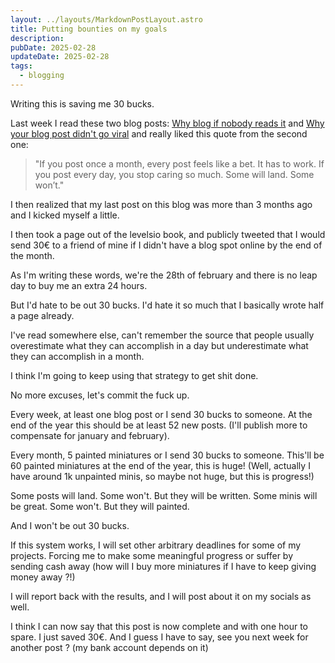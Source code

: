 ```yaml
---
layout: ../layouts/MarkdownPostLayout.astro
title: Putting bounties on my goals
description: 
pubDate: 2025-02-28
updateDate: 2025-02-28
tags:
  - blogging
---
```

Writing this is saving me 30 bucks.

Last week I read these two blog posts: [Why blog if nobody reads it](https://andysblog.uk/why-blog-if-nobody-reads-it/) and [Why your blog post didn't go viral](https://andysblog.uk/why-your-blog-post-didnt-go-viral/) and really liked this quote from the second one:

> "If you post once a month, every post feels like a bet. It has to work. If you post every day, you stop caring so much. Some will land. Some won’t."

I then realized that my last post on this blog was more than 3 months ago and I kicked myself a little.

I then took a page out of the levelsio book, and publicly tweeted that I would send 30€ to a friend of mine if I didn't have a blog spot online by the end of the month. 

As I'm writing these words, we're the 28th of february and there is no leap day to buy me an extra 24 hours.

But I'd hate to be out 30 bucks. I'd hate it so much that I basically wrote half a page already.

I've read somewhere else, can't remember the source that people usually overestimate what they can accomplish in a day but underestimate what they can accomplish in a month. 

I think I'm going to keep using that strategy to get shit done. 

No more excuses, let's commit the fuck up.

Every week, at least one blog post or I send 30 bucks to someone. 
At the end of the year this should be at least 52 new posts. (I'll publish more to compensate for january and february).

Every month, 5 painted miniatures or I send 30 bucks to someone.
This'll be 60 painted miniatures at the end of the year, this is huge! (Well, actually I have around 1k unpainted minis, so maybe not huge, but this is progress!)

Some posts will land. Some won't. But they will be written. 
Some minis will be great. Some won't. But they will painted. 

And I won't be out 30 bucks.

If this system works, I will set other arbitrary deadlines for some of my projects. Forcing me to make some meaningful progress or suffer by sending cash away (how will I buy more miniatures if I have to keep giving money away ?!)

I will report back with the results, and I will post about it on my socials as well.

I think I can now say that this post is now complete and with one hour to spare. I just saved 30€.
And I guess I have to say, see you next week for another post ? (my bank account depends on it)
